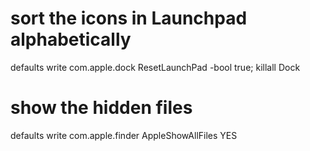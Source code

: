 
# sort the icons in Launchpad alphabetically
defaults write com.apple.dock ResetLaunchPad -bool true; killall Dock

# show the hidden files
defaults write com.apple.finder AppleShowAllFiles YES
